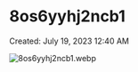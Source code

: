 # 8os6yyhj2ncb1

Created: July 19, 2023 12:40 AM

![8os6yyhj2ncb1.webp](8os6yyhj2ncb1%20b69b9285ac9c415c9839b79f40bd502c/8os6yyhj2ncb1.webp)